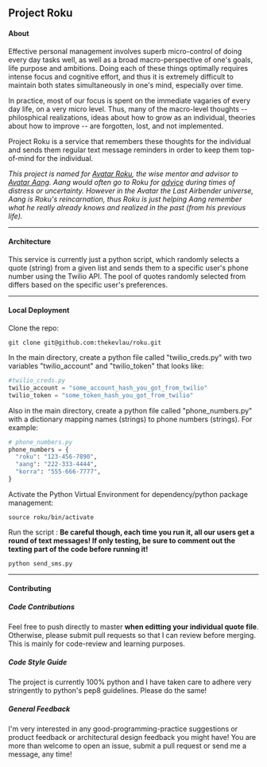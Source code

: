 ## Project Roku

#### About
Effective personal management involves superb micro-control of doing every day tasks well, as well as a broad macro-perspective of one's goals, life purpose and ambitions.
Doing each of these things optimally requires intense focus and cognitive effort, and thus it is extremely difficult to maintain both states simultaneously in one's mind, especially over time.

In practice, most of our focus is spent on the immediate vagaries of every day life, on a very micro level.
Thus, many of the macro-level thoughts -- philosphical realizations, ideas about how to grow as an individual, theories about how to improve -- are forgotten, lost, and not implemented.

Project Roku is a service that remembers these thoughts for the individual and sends them regular text message reminders in order to keep them top-of-mind for the individual.

*This project is named for [Avatar Roku](http://avatar.wikia.com/wiki/Roku), the wise mentor and advisor to [Avatar Aang](http://avatar.wikia.com/wiki/Aang). Aang would often go to Roku for [advice](https://www.youtube.com/watch?v=ol040QSq_kk) during times of distress or uncertainty.
However in the Avatar the Last Airbender universe, Aang is Roku's reincarnation, thus Roku is just helping Aang remember what he really already knows and realized in the past (from his previous life).*

---

#### Architecture

This service is currently just a python script, which randomly selects a quote (string) from a given list and sends them to a specific user's phone number using the Twilio API.
The pool of quotes randomly selected from differs based on the specific user's preferences.

---

#### Local Deployment

Clone the repo:
```
git clone git@github.com:thekevlau/roku.git
```

In the main directory, create a python file called "twilio_creds.py" with two variables "twilio_account" and "twilio_token" that looks like:
```python
#twilio_creds.py
twilio_account = "some_account_hash_you_got_from_twilio"
twilio_token = "some_token_hash_you_got_from_twilio"
```

Also in the main directory, create a python file called "phone_numbers.py" with a dictionary mapping names (strings) to phone numbers (strings). For example:
```python
# phone_numbers.py
phone_numbers = {
  "roku": "123-456-7890",
  "aang": "222-333-4444",
  "korra": "555-666-7777",
}
```

Activate the Python Virtual Environment for dependency/python package management:
```
source roku/bin/activate
```

Run the script :
**Be careful though, each time you run it, all our users get a round of text messages! If only testing, be sure to comment out the texting part of the code before running it!**
```
python send_sms.py
```

---

#### Contributing

##### Code Contributions
Feel free to push directly to master **when editting your individual quote file**.
Otherwise, please submit pull requests so that I can review before merging. This is mainly for code-review and learning purposes.

##### Code Style Guide
The project is currently 100% python and I have taken care to adhere very stringently to python's pep8 guidelines. Please do the same!

##### General Feedback
I'm very interested in any good-programming-practice suggestions or product feedback or architectural design feedback you might have!
You are more than welcome to open an issue, submit a pull request or send me a message, any time!
